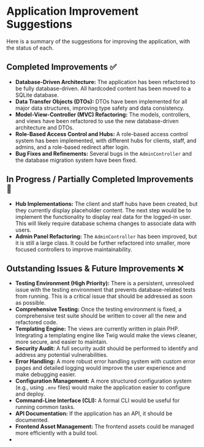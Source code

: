 # Application Improvement Suggestions

Here is a summary of the suggestions for improving the application, with the status of each.

## Completed Improvements ✅

*   **Database-Driven Architecture:** The application has been refactored to be fully database-driven. All hardcoded content has been moved to a SQLite database.
*   **Data Transfer Objects (DTOs):** DTOs have been implemented for all major data structures, improving type safety and data consistency.
*   **Model-View-Controller (MVC) Refactoring:** The models, controllers, and views have been refactored to use the new database-driven architecture and DTOs.
*   **Role-Based Access Control and Hubs:** A role-based access control system has been implemented, with different hubs for clients, staff, and admins, and a role-based redirect after login.
*   **Bug Fixes and Refinements:** Several bugs in the `AdminController` and the database migration system have been fixed.

## In Progress / Partially Completed Improvements 🚧

*   **Hub Implementations:** The client and staff hubs have been created, but they currently display placeholder content. The next step would be to implement the functionality to display real data for the logged-in user. This will likely require database schema changes to associate data with users.
*   **Admin Panel Refactoring:** The `AdminController` has been improved, but it is still a large class. It could be further refactored into smaller, more focused controllers to improve maintainability.

## Outstanding Issues & Future Improvements ❌

*   **Testing Environment (High Priority):** There is a persistent, unresolved issue with the testing environment that prevents database-related tests from running. This is a critical issue that should be addressed as soon as possible.
*   **Comprehensive Testing:** Once the testing environment is fixed, a comprehensive test suite should be written to cover all the new and refactored code.
*   **Templating Engine:** The views are currently written in plain PHP. Integrating a templating engine like Twig would make the views cleaner, more secure, and easier to maintain.
*   **Security Audit:** A full security audit should be performed to identify and address any potential vulnerabilities.
*   **Error Handling:** A more robust error handling system with custom error pages and detailed logging would improve the user experience and make debugging easier.
*   **Configuration Management:** A more structured configuration system (e.g., using `.env` files) would make the application easier to configure and deploy.
*   **Command-Line Interface (CLI):** A formal CLI would be useful for running common tasks.
*   **API Documentation:** If the application has an API, it should be documented.
*   **Frontend Asset Management:** The frontend assets could be managed more efficiently with a build tool.
*   
